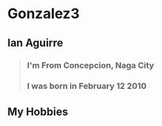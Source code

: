 # Gonzalez3
## **Ian Aguirre**


>### I'm From **Concepcion, Naga City**
>### 
>### I was born in **February 12 2010**

## **My Hobbies**
